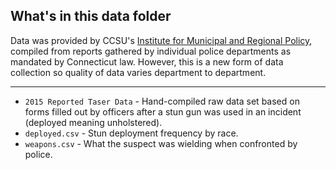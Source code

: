 ## What's in this data folder

Data was provided by CCSU's [Institute for Municipal and Regional Policy](http://www.ccsu.edu/imrp/projects/taser.html), compiled from reports gathered by individual police departments as mandated by Connecticut law. However, this is a new form of data collection so quality of data varies department to department.

-----

* `2015 Reported Taser Data` - Hand-compiled raw data set based on forms filled out by officers after a stun gun was used in an incident (deployed meaning unholstered).
* `deployed.csv` - Stun deployment frequency by race.
* `weapons.csv` - What the suspect was wielding when confronted by police.